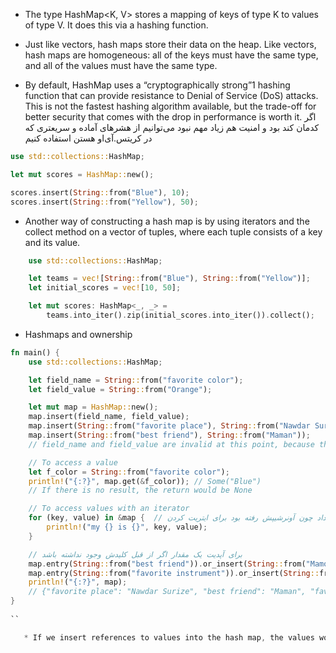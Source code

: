 
* The type HashMap<K, V> stores a mapping of keys of type K to values of type V. It does this via a hashing function.

* Just like vectors, hash maps store their data on the heap. Like vectors, hash maps are homogeneous: all of the keys must have the same type, and all of the values must have the same type.

* By default, HashMap uses a “cryptographically strong”1 hashing function that can provide resistance to Denial of Service (DoS) attacks. This is not the fastest hashing algorithm available, but the trade-off for better security that comes with the drop in performance is worth it. اگر کدمان کند بود و امنیت هم زیاد مهم نبود می‌توانیم از هشرهای آماده و سریعتری که در کریتس.آی‌او هستن استفاده کنیم

```rust 
use std::collections::HashMap;

let mut scores = HashMap::new();

scores.insert(String::from("Blue"), 10);
scores.insert(String::from("Yellow"), 50);
```

* Another way of constructing a hash map is by using iterators and the collect method on a vector of tuples, where each tuple consists of a key and its value. 
 
```rust 
    use std::collections::HashMap;

    let teams = vec![String::from("Blue"), String::from("Yellow")];
    let initial_scores = vec![10, 50];

    let mut scores: HashMap<_, _> =
        teams.into_iter().zip(initial_scores.into_iter()).collect();
```

* Hashmaps and ownership

```rust
fn main() {
    use std::collections::HashMap;

    let field_name = String::from("favorite color");
    let field_value = String::from("Orange");

    let mut map = HashMap::new();
    map.insert(field_name, field_value);
    map.insert(String::from("favorite place"), String::from("Nawdar Surize"));
    map.insert(String::from("best friend"), String::from("Maman"));
    // field_name and field_value are invalid at this point, because they’ve been moved into the hash map with the call to insert.

    // To access a value
    let f_color = String::from("favorite color");
    println!("{:?}", map.get(&f_color)); // Some("Blue")
    // If there is no result, the return would be None

    // To access values with an iterator
    for (key, value) in &map {  // فقط به این دلیل رفرنس گذاشتم که بعدش دوباره میخوام از مپ استفاده کنم. اگر نمیکردم خطا میداد چون آونرشیپش رفته بود برای ایتریت کردن
        println!("my {} is {}", key, value);
    }

    // برای آپدیت یک مقدار اگر از قبل کلیدش وجود نداشته باشد
    map.entry(String::from("best friend")).or_insert(String::from("Mamoosh"));
    map.entry(String::from("favorite instrument")).or_insert(String::from("Ney"));
    println!("{:?}", map);
    // {"favorite place": "Nawdar Surize", "best friend": "Maman", "favorite instrument": "Ney", "favorite color": "Orange"}
}
  
``

   * If we insert references to values into the hash map, the values won’t be moved into the hash map. The values that the references point to must be valid for at least as long as the hash map is valid.








